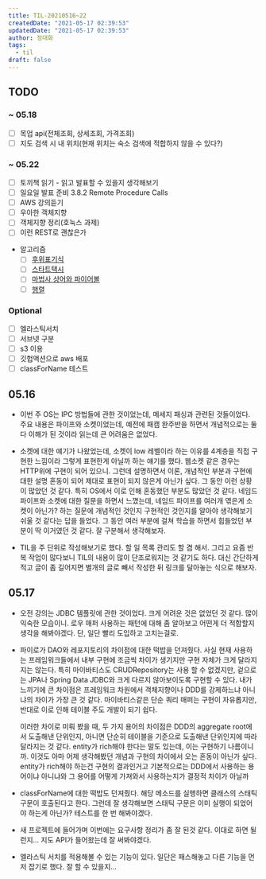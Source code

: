 ```yaml
---
title: TIL-20210516~22
createdDate: "2021-05-17 02:39:53"
updatedDate: "2021-05-17 02:39:53"
author: 정대화
tags:
  - til
draft: false
---
```


## TODO

### ~ 05.18

- [ ] 목업 api(전체조회, 상세조회, 가격조회)
- [ ] 지도 검색 시 내 위치(현재 위치는 숙소 검색에 적합하지 않을 수 있다?)

### ~ 05.22

- [ ] 토끼책 읽기 - 읽고 발표할 수 있을지 생각해보기
- [ ] 일요일 발표 준비 3.8.2 Remote Procedure Calls
- [ ] AWS 강의듣기
- [ ] 우아한 객체지향
- [ ] 객체지향 정리(호눅스 과제)
- [ ] 이런 REST로 괜찮은가
- 알고리즘
  - [ ] [후위표기식](https://www.acmicpc.net/problem/1918)
  - [ ] [스타트택시](https://www.acmicpc.net/problem/19238)
  - [ ] [마법사 상어와 파이어볼](https://www.acmicpc.net/problem/20056)
  - [ ] [행렬](https://www.acmicpc.net/problem/1080)

### Optional

- [ ] 엘라스틱서치
- [ ] 서브넷 구분
- [ ] s3 이용
- [ ] 깃헙액션으로 aws 배포
- [ ] classForName 테스트

## 05.16

- 이번 주 OS는 IPC 방법들에 관한 것이었는데, 메세지 패싱과 관련된 것들이었다. 주요 내용은 파이프와 소켓이었는데, 예전에 패캠 완주반을 하면서 개념적으로는 둘 다 이해가 된 것이라 읽는데 큰 어려움은 없었다.

- 소켓에 대한 얘기가 나왔었는데, 소켓이 low 레벨이라 하는 이유를 4계층을 직접 구현한 느낌이라 그렇게 표현한게 아닐까 하는 얘기를 했다. 웹소켓 같은 경우는 HTTP위에 구현이 되어 있으니. 그런데 설명하면서 이론, 개념적인 부분과 구현에 대한 설명 혼동이 되어 제대로 표현이 되지 않은게 아닌가 싶다. 그 동안 이런 상황이 많았던 것 같다. 특히 OS에서 이로 인해 혼동했던 부분도 많았던 것 같다. 네임드 파이프와 소켓에 대한 질문을 하면서 느꼈는데, 네임드 파이프를 여러개 엮은게 소켓이 아닌가? 하는 질문에 개념적인 것인지 구현적인 것인지를 알아야 생각해보기 쉬울 것 같다는 답을 들었다. 그 동안 여러 부분에 걸쳐 학습을 하면서 힘들었던 부분이 딱 이거였던 것 같다. 잘 구분해서 생각해보자.

- TIL을 주 단위로 작성해보기로 했다. 할 일 목록 관리도 할 겸 해서. 그리고 요즘 반복 작업이 많다보니 TIL의 내용이 많이 단조로워지는 것 같기도 하다. 대신 간단하게 적고 글이 좀 길어지면 별개의 글로 빼서 작성한 뒤 링크를 달아놓는 식으로 해보자.

## 05.17

- 오전 강의는 JDBC 템플릿에 관한 것이었다. 크게 어려운 것은 없었던 것 같다. 많이 익숙한 모습이니. 로우 매퍼 사용하는 패턴에 대해 좀 알아보고 어떤게 더 적합할지 생각을 해봐야겠다. 단, 일단 빨리 도입하고 고치는걸로.

- 파이로가 DAO와 레포지토리의 차이점에 대한 떡밥을 던져줬다. 사실 현재 사용하는 프레임워크들에서 내부 구현에 조금씩 차이가 생기지만 구현 자체가 크게 달라지지는 않는다. 특히 마이바티스도 CRUDRepository는 사용 할 수 없겠지만, 겉으로는 JPA나 Spring Data JDBC와 크게 다르지 않아보이도록 구현할 수 있다. 내가 느끼기에 큰 차이점은 프레임워크 차원에서 객체지향이나 DDD를 강제하느냐 아니냐의 차이가 가장 큰 것 같다. 마이바티스같은 단순 쿼리 매퍼는 구현이 자유롭지만, 반대로 이로 인해 테이블 주도 개발이 되기 쉽다.

  이러한 차이로 미뤄 봤을 때, 두 가지 용어의 차이점은 DDD의 aggregate root에서 도출해낸 단위인지, 아니면 단순히 테이블을 기준으로 도출해낸 단위인지에 따라 달라지는 것 같다. entity가 rich해야 한다는 말도 있는데, 이는 구현하기 나름이니까. 이것도 아마 어제 생각해봤던 개념과 구현의 차이에서 오는 혼동이 아닌가 싶다. entity가 rich해야 하는건 구현의 결과인거고 기본적으로는 DDD에서 사용하는 용어이냐 아니냐와 그 용어를 어떻게 가져와서 사용하는지가 결정적 차이가 아닐까

- classForName에 대한 떡밥도 던져줬다. 해당 메소드를 실행하면 클래스의 스태틱 구문이 호출된다고 한다. 그런데 잘 생각해보면 스태틱 구문은 이미 실행이 되었어야 하는게 아닌가? 테스트를 한 번 해봐야겠다.

- 새 프로젝트에 들어가며 이번에는 요구사항 정리가 좀 잘 된것 같다. 이대로 하면 될런지... 지도 API가 들어왔는데 잘 써봐야겠다.

- 엘라스틱 서치를 적용해볼 수 있는 기능이 있다. 일단은 패스해놓고 다른 기능을 먼저 잡기로 했다. 잘 할 수 있을지...
